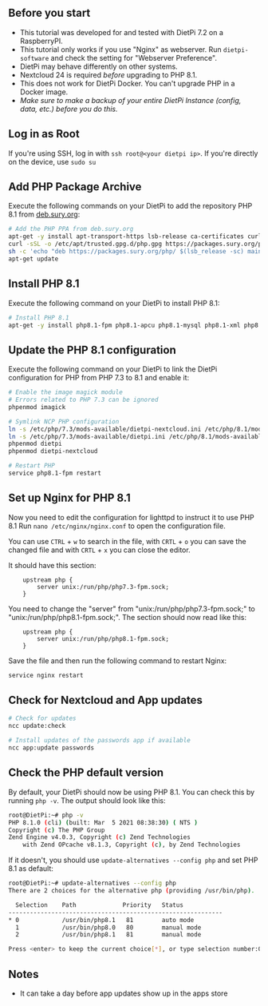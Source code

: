 ## Before you start
- This tutorial was developed for and tested with DietPi 7.2 on a RaspberryPI.
- This tutorial only works if you use "Nginx" as webserver.
  Run `dietpi-software` and check the setting for "Webserver Preference".
- DietPi may behave differently on other systems.
- Nextcloud 24 is required _before_ upgrading to PHP 8.1.
- This does not work for DietPi Docker. You can't upgrade PHP in a Docker image.
- _Make sure to make a backup of your entire DietPi Instance (config, data, etc.) before you do this._



## Log in as Root
If you're using SSH, log in with `ssh root@<your dietpi ip>`.
If you're directly on the device, use `sudo su`



## Add PHP Package Archive
Execute the following commands on your DietPi to add the repository PHP 8.1 from [deb.sury.org](https://deb.sury.org/#php-packages):

```bash
# Add the PHP PPA from deb.sury.org
apt-get -y install apt-transport-https lsb-release ca-certificates curl
curl -sSL -o /etc/apt/trusted.gpg.d/php.gpg https://packages.sury.org/php/apt.gpg
sh -c 'echo "deb https://packages.sury.org/php/ $(lsb_release -sc) main" > /etc/apt/sources.list.d/php.list'
apt-get update
```



## Install PHP 8.1
Execute the following command on your DietPi to install PHP 8.1:

```bash
# Install PHP 8.1
apt-get -y install php8.1-fpm php8.1-apcu php8.1-mysql php8.1-xml php8.1-zip php8.1-mbstring php8.1-gd php8.1-curl php8.1-redis php8.1-intl php8.1-bcmath php8.1-gmp php8.1-imagick imagemagick
```



## Update the PHP 8.1 configuration
Execute the following command on your DietPi to link the DietPi configuration for PHP from PHP 7.3 to 8.1 and enable it:
```bash
# Enable the image magick module
# Errors related to PHP 7.3 can be ignored
phpenmod imagick

# Symlink NCP PHP configuration
ln -s /etc/php/7.3/mods-available/dietpi-nextcloud.ini /etc/php/8.1/mods-available/dietpi-nextcloud.ini
ln -s /etc/php/7.3/mods-available/dietpi.ini /etc/php/8.1/mods-available/dietpi.ini
phpenmod dietpi
phpenmod dietpi-nextcloud

# Restart PHP
service php8.1-fpm restart
```


## Set up Nginx for PHP 8.1
Now you need to edit the configuration for lighttpd to instruct it to use PHP 8.1
Run `nano /etc/nginx/nginx.conf` to open the configuration file.

You can use `CTRL` + `w` to search in the file,
with `CRTL` + `o` you can save the changed file and
with `CRTL` + `x` you can close the editor.

It should have this section:
```
	upstream php {
		server unix:/run/php/php7.3-fpm.sock;
	}
```

You need to change the "server" from "unix:/run/php/php7.3-fpm.sock;" to "unix:/run/php/php8.1-fpm.sock;".
The section should now read like this:
```
	upstream php {
		server unix:/run/php/php8.1-fpm.sock;
	}
```
Save the file and then run the following command to restart Nginx:
```bash
service nginx restart
```



## Check for Nextcloud and App updates
```bash
# Check for updates
ncc update:check

# Install updates of the passwords app if available
ncc app:update passwords
```


## Check the PHP default version
By default, your DietPi should now be using PHP 8.1.
You can check this by running `php -v`. The output should look like this:
```bash
root@DietPi:~# php -v
PHP 8.1.0 (cli) (built: Mar  5 2021 08:38:30) ( NTS )
Copyright (c) The PHP Group
Zend Engine v4.0.3, Copyright (c) Zend Technologies
    with Zend OPcache v8.1.3, Copyright (c), by Zend Technologies
```

If it doesn't, you should use `update-alternatives --config php` and set PHP 8.1 as default:
```bash
root@DietPi:~# update-alternatives --config php
There are 2 choices for the alternative php (providing /usr/bin/php).

  Selection    Path             Priority   Status
------------------------------------------------------------
* 0            /usr/bin/php8.1   81        auto mode
  1            /usr/bin/php8.0   80        manual mode
  2            /usr/bin/php8.1   81        manual mode

Press <enter> to keep the current choice[*], or type selection number:0
```

## Notes
- It can take a day before app updates show up in the apps store